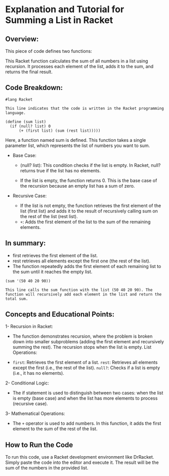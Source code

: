 # Explanation and Tutorial for Summing a List in Racket

## Overview:

This piece of code defines two functions:

This Racket function calculates the sum of all numbers in a list using recursion. It processes each element of the list, adds it to the sum, and returns the final result.

## Code Breakdown:
```Racket
#lang Racket
```
`This line indicates that the code is written in the Racket programming language.`


```Racket
(define (sum list)
  (if (null? list) 0
      (+ (first list) (sum (rest list)))))
```
Here, a function named sum is defined.
This function takes a single parameter list, which represents the list of numbers you want to sum.

* Base Case:

  - (null? list): This condition checks if the list is empty. In Racket, null? returns true if the list has no elements.

  - If the list is empty, the function returns 0. This is the base case of the recursion because an empty list has a sum of zero.


* Recursive Case:

  - If the list is not empty, the function retrieves the first element of the list (first list) and adds it to the result of recursively calling sum on the rest of the list (rest list).
  - `+`: Adds the first element of the list to the sum of the remaining elements.

## In summary:

* first retrieves the first element of the list.
* rest retrieves all elements except the first one (the rest of the list).
* The function repeatedly adds the first element of each remaining list to the sum until it reaches the empty list.


```Racket
(sum '(50 40 20 90))
```

`This line calls the sum function with the list (50 40 20 90). The function will recursively add each element in the list and return the total sum.`

## Concepts and Educational Points:

1- Recursion in Racket:

* The function demonstrates recursion, where the problem is broken down into smaller subproblems (adding the first element and recursively summing the rest). The recursion stops when the list is empty.
List Operations:

* `first`: Retrieves the first element of a list.
`rest`: Retrieves all elements except the first (i.e., the rest of the list).
`null?`: Checks if a list is empty (i.e., it has no elements).

2- Conditional Logic:

* The if statement is used to distinguish between two cases: when the list is empty (base case) and when the list has more elements to process (recursive case).


3- Mathematical Operations:

* The `+` operator is used to add numbers. In this function, it adds the first element to the sum of the rest of the list.


## How to Run the Code

To run this code, use a Racket development environment like DrRacket. Simply paste the code into the editor and execute it. The result will be the sum of the numbers in the provided list.
